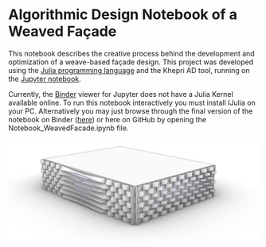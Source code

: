 # Algorithmic Design Notebook of a Weaved Façade

This notebook describes the creative process behind the development and optimization of a weave-based façade design. This project was developed using the [Julia programming language](https://julialang.org/) and the Khepri AD tool, running on the [Jupyter notebook](https://jupyter.org/).

Currently, the [Binder](https://mybinder.org/) viewer for Jupyter does not have a Julia Kernel available online. To run this notebook interactively you must install IJulia on your PC. Alternatively you may just browse through the final version of the notebook on Binder ([here](https://nbviewer.jupyter.org/github/KhepriNotebook/WeavedFacade/blob/master/Notebook_WeavedFacade.ipynb)) or here on GitHub by opening the Notebook_WeavedFacade.ipynb file.

![](WeavedFacade.jpg)